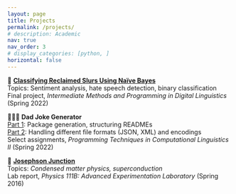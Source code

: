 ```yaml
---
layout: page
title: Projects
permalink: /projects/
# description: Academic
nav: true
nav_order: 3
# display_categories: [python, ]
horizontal: false
---
```


<!-- Classifying Reclaimed Slurs Using Naïve Bayes -->
<p>
&#128406; <strong><a href="https://gitlab.uzh.ch/alisonyong-ju.kim/classifying-reclaimed-slurs-in-automated-hate-speech-detection" target="_blank">Classifying Reclaimed Slurs Using Naïve Bayes</a></strong><br>
    Topics: Sentiment analysis, hate speech detection, binary classification<br>
    Final project, <em>Intermediate Methods and Programming in Digital Linguistics</em> (Spring 2022)
</p>


<!-- Dad Joke Generator -->
<p>
&#129318;&#127995;&#8205;&#9792;&#65039; <strong>Dad Joke Generator</strong><br>
    <a href="https://gitlab.uzh.ch/alisonyong-ju.kim/dad-joke-package-pcl2-ex03" target="_blank">Part 1</a>: Package generation, structuring READMEs<br>
    <a href="https://gitlab.uzh.ch/alisonyong-ju.kim/dad-joke-encodings-pcl2-ex04" target="_blank">Part 2</a>: Handling different file formats (JSON, XML) and encodings<br>
    Select assignments, <em>Programming Techniques in Computational Linguistics II</em> (Spring 2022)
</p>


<!-- Josephson Junction -->
<p>
&#128267; <strong><a href="https://alisonykim.github.io/assets/pdf/jos.pdf" target="_blank">Josephson Junction</a></strong><br>
    Topics: <em>Condensed matter physics, superconduction</em><br>
    Lab report, <em>Physics 111B: Advanced Experimentation Laboratory</em> (Spring 2016)
</p>

<!-- pages/projects.md, to return to original format, pull from original repo: https://github.com/alshedivat/al-folio --> 